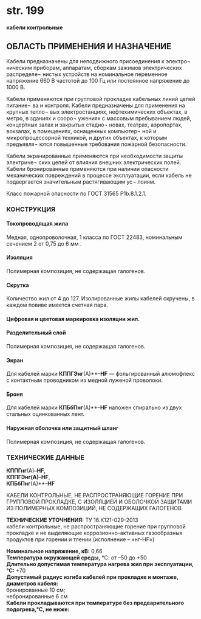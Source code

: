# str. 199  
**кабели контрольные**

## ОБЛАСТЬ ПРИМЕНЕНИЯ И НАЗНА́ЧЕНИЕ

Кабели предназначены для неподвижного присоединения к электро¬ 
ническим приборам, аппаратам, сборкам зажимов электрических распределе¬ 
нистых устройств на номинальное переменное напряжение 660 В частотой до 
100 Гц или постоянное напряжение до 1000 В.

Кабели применяются при групповой прокладке кабельных линий цепей питание¬ 
ва и контроля. Кабели предназначены для применения на крупных тепло¬ 
вых электростанциях, нефтехимических объектах, в метро, в зданиях и сооро¬ 
ужениях с массовым пребыванием людей, концертных залах и закрытых стадио¬ 
новах, театрах, аэропортах, вокзалах, в помещениях, оснащенных компьютер¬ 
ной и микропроцессорной техникой, и других объектах, к которым предъявля¬ 
ются повышенные требования пожарной безопасности.

Кабели экранированные применяются при необходимости защиты электриче¬ 
ских цепей от влияния внешних электрических полей. Кабели бронированные 
применяются при наличии опасности механических повреждений в процессе 
эксплуатации, если кабель не подвергается значительным растягивающим ус¬ 
лоиям.

Класс пожарной опасности по ГОСТ 31565 P1b.8.1.2.1.

### КОНСТРУКЦИЯ

#### Токопроводящая жила
Медная, однопроволочная, 1 класса по ГОСТ 22483, номинальным сечением 2 от 0,75 до 6 мм .

#### Изоляция
Полимерная композиция, не содержащая галогенов.

#### Скрутка
Количество жил от 4 до 127. Изолированные жилы кабелей скручены, в каждом повиве имеется счетная пара.

#### Цифровая и цветовая маркировка изоляции жил.

#### Разделительный слой
Полимерная композиция, не содержащая галогенов.

#### Экран
Для кабелей марки **КППГЭнг**(А)**–**HF** — фольгированный алюмофлекс с контактным проводником из медной луженой проволоки.

#### Броня
Для кабелей марки **КПБбПнг**(А)**–**HF** наложен спирально из двух стальных оцинкованных лент.

#### Наружная оболочка или защитный шланг
Полимерная композиция, не содержащая галогенов.

### ТЕХНИЧЕСКИЕ ДАННЫЕ

**КППГнг**(А)**–**HF**,  
**КППГЭнг**(А)**–**HF**,  
**КПБбПнг**(А)**–**HF**

КАБЕЛИ КОНТРОЛЬНЫЕ, НЕ РАСПРОСТРАНЯЮЩИЕ ГОРЕНИЕ ПРИ ГРУППОВОЙ ПРОКЛАДКЕ, С ИЗОЛЯЦИЕЙ И ОБОЛОЧКОЙ ЗАЩИТАМИ ИЗ ПОЛИМЕРНЫХ КОМПОЗИЦИЙ, НЕ СОДЕРЖАЩИХ ГАЛОГЕНОВ  

**ТЕХНИЧЕСКИЕ УТОЧНЕНИЯ:**
ТУ 16.К121-029-2013  
кабели контрольные, не распространяющие горение при групповой прокладке и не выделяющие коррозионно-активных газообразных продуктов при горении и тлении (исполнение – «нг-HF»)

**Номинальное напряжение, кВ:** 0,66  
**Температура окружающей среды,** °С: от –50 до +50  
**Длительно допустимая температура нагрева жил при эксплуатации,°С:** +70  
**Допустимый радиус изгиба кабелей при прокладке и монтаже, диаметров кабеля:**  
бронированные 10 см;   
небронированные 6 см  
**Кабели прокладываются при температуре без предварительного подогрева,°С, не ниже:**  
